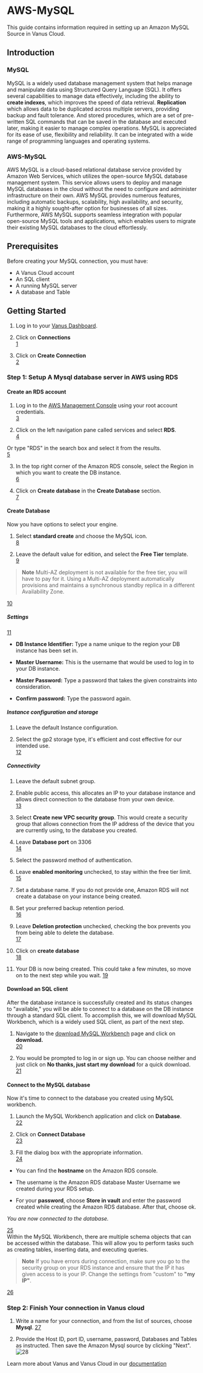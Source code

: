 # AWS-MySQL  

This guide contains information required in setting up an Amazon MySQL Source in Vanus Cloud.  

## Introduction   

### MySQL  
MySQL is a widely used database management system that helps manage and manipulate data using Structured Query Language (SQL). It offers several capabilities to manage data effectively, including the ability to **create indexes**, which improves the speed of data retrieval. **Replication** which allows data to be duplicated across multiple servers, providing backup and fault tolerance. And stored procedures, which are a set of pre-written SQL commands that can be saved in the database and executed later, making it easier to manage complex operations. MySQL is appreciated for its ease of use, flexibility and reliability. It can be integrated with a wide range of programming languages and operating systems.  

### AWS-MySQL  
AWS MySQL is a cloud-based relational database service provided by Amazon Web Services, which utilizes the open-source MySQL database management system. This service allows users to deploy and manage MySQL databases in the cloud without the need to configure and administer infrastructure on their own. AWS MySQL provides numerous features, including automatic backups, scalability, high availability, and security, making it a highly sought-after option for businesses of all sizes. Furthermore, AWS MySQL supports seamless integration with popular open-source MySQL tools and applications, which enables users to migrate their existing MySQL databases to the cloud effortlessly.   

## Prerequisites   
Before creating your MySQL connection, you must have:  

- A Vanus Cloud account 
- An SQL client 
- A running MySQL server
- A database and Table

## Getting Started   

1. Log in to your [Vanus Dashboard](https://cloud.vanus.ai/dashboard).    

2. Click on **Connections**  
[1](images/Click%20connections1.png)  

3. Click on **Create Connection**  
[2](images/create%20connection.png)   


### Step 1: Setup A Mysql database server in AWS using RDS  

#### Create an RDS account  
1. Log in to the [AWS Management Console](https://aws.amazon.com/) using your root account credentials.  
[3](images/sign%20into%20the%20AWS%20console.png)   


2. Click on the left navigation pane called services and select **RDS**.  
[4](images/select%20RDS.png)   


Or type "RDS" in the search box and select it from the results.   
[5](images/search%20for%20RDS.png)   


3. In the top right corner of the Amazon RDS console, select the Region in which you want to create the DB instance.   
[6](images/select%20your%20preferred%20region.png)   


4. Click on **Create database** in the **Create Database** section.  
[7](images/create%20database.png)   


#### Create Database   
Now you have options to select your engine.  

1. Select **standard create** and choose the MySQL icon.  
[8](images/select%20mysql%20and%20standard%20create.png)   


2. Leave the default value for edition, and select the **Free Tier** template.   
[9](images/select%20free%20tier.png)   


>**Note** 
Multi-AZ deployment is not available for the free tier, you will have to pay for it. Using a Multi-AZ deployment automatically provisions and maintains a synchronous standby replica in a different Availability Zone.  

[10](images/leave%20availability.png)   


##### Settings   
[11](images/settings2.png)   
- **DB Instance Identifier:** Type a name unique to the region your DB instance has been set in.  

- **Master Username:** This is the username that would be used to log in to your DB instance.  

- **Master Password:** Type a password that takes the given constraints into consideration.  

- **Confirm password:** Type the password again.  


##### Instance configuration and storage   
1. Leave the default Instance configuration. 

2. Select the gp2 storage type, it's efficient and cost effective for our intended use.  
[12](images/instance%20config.png)   


##### Connectivity   
1. Leave the default subnet group.  

2. Enable public access, this allocates an IP to your database instance and allows direct connection to the database from your own device.  
[13](images/connectivity.png)  


3. Select **Create new VPC security group**. This would create a security group that allows connection from the IP address of the device that you are currently using, to the database you created.  

4. Leave **Database port** on 3306   
[14](images/VPC.png)   


5. Select the password method of authentication.   

6. Leave **enabled monitoring** unchecked, to stay within the free tier limit.  
[15](images/Database%20Auth.png)  

 
7. Set a database name. If you do not provide one, Amazon RDS will not create a database on your instance being created.  

8. Set your preferred backup retention period.  
[16](images/additional%20config.png)  


9. Leave **Deletion protection** unchecked, checking the box prevents you from being able to delete the database.  
[17](images/encryption.png)   


10. Click on **create database**  
[18](images/final%20create.png)   


11. Your DB is now being created. This could take a few minutes, so move on to the next step while you wait. 
[19](images/db%20creation%20in%20progress.png)   


#### Download an SQL client
After the database instance is successfully created and its status changes to "available," you will be able to connect to a database on the DB instance through a standard SQL client. To accomplish this, we will download MySQL Workbench, which is a widely used SQL client, as part of the next step.   

1. Navigate to the [download MySQL Workbench](https://dev.mysql.com/downloads/workbench/) page and click on **download.**  
[20](images/mysql%20workbench.png)   


2. You would be prompted to log in or sign up. You can choose neither and just click on **No thanks, just start my download** for a quick download.  
[21](images/mysql2.png)   


#### Connect to the MySQL database   
Now it's time to connect to the database you created using MySQL workbench.  

1. Launch the MySQL Workbench application and click on **Database**.  
[22](images/workbench%20database.png)   


2. Click on **Connect Database**   
[23](images/connect%20to%20database.png)   


3. Fill the dialog box with the appropriate information.   
[24](images/mysql%20connect%20to%20database.png)   

- You can find the **hostname** on the Amazon RDS console.  

- The username is the Amazon RDS database Master Username we created during your RDS setup.  

- For your **password**, choose **Store in vault** and enter the password created while creating the Amazon RDS database. After that, choose ok.  


*You are  now connected to the database.*  


[25](images/workbench%20connection%20successful.png)   
Within the MySQL Workbench, there are multiple schema objects that can be accessed within the database. This will allow you to perform tasks such as creating tables, inserting data, and executing queries.   


>**Note** If you have errors during connection, make sure you go to the security group on your RDS instance and ensure that the IP it has given access to is your IP. Change the settings from "custom" to **"my IP"**.    

[26](images/edit%20inbound%20rule.png)   


### Step 2: Finish Your connection in Vanus cloud   
1. Write a name for your connection, and from the list of sources, choose **Mysql**. 
[27](images/vanus%20cloud%20connection.png)   


2. Provide the Host ID, port ID, username, password, Databases and Tables as instructed. Then save the Amazon Mysql source by clicking "Next".  
![28](images/source%20configuration.png)  


Learn more about Vanus and Vanus Cloud in our [documentation](https://docs.vanus.ai/getting-started/what-is-vanus)
